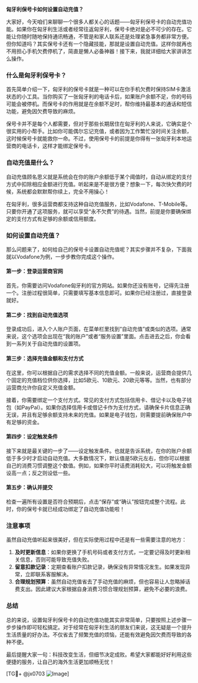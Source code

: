 **匈牙利保号卡如何设置自动充值？**

大家好，今天咱们来聊聊一个很多人都关心的话题——匈牙利保号卡的自动充值功能。如果你在匈牙利生活或者经常往返匈牙利，保号卡绝对是必不可少的存在。它能让你随时随地保持通讯畅通，不管是和家人联系还是处理紧急事务都非常方便。但你知道吗？其实保号卡还有一个隐藏技能，那就是设置自动充值。这样你就再也不用担心手机欠费停机了，简直是懒人必备神器！接下来，我就详细给大家讲讲怎么操作。

### 什么是匈牙利保号卡？

首先简单介绍一下，匈牙利的保号卡就是一种可以在你手机欠费时保持SIM卡激活状态的小工具。当你购买了一张匈牙利的电话卡后，如果账户余额不足，你的号码可能会被停机。而保号卡的作用就是在余额不足时，帮你维持最基本的通话和短信功能，避免因欠费导致的麻烦。

保号卡并不是每个人都需要，但对于那些长期居住在匈牙利的人来说，它确实是个很实用的小帮手。比如你可能偶尔忘记充值，或者因为工作繁忙没时间关注余额，这时候保号卡就能救你一命。不过，使用保号卡的前提是你得有一张匈牙利本地运营商的电话卡，这样才能绑定保号卡。

### 自动充值是什么？

自动充值顾名思义就是系统会在你的账户余额低于某个阈值时，自动从绑定的支付方式中扣除相应金额进行充值。听起来是不是很方便？想象一下，每次快欠费的时候，系统都会默默帮你续上，完全不用操心！

在匈牙利，很多运营商都支持这种自动充值服务，比如Vodafone、T-Mobile等。只要你开通了这项服务，就可以享受“永不欠费”的待遇。当然，前提是你要确保绑定的支付方式有足够的余额或信用额度。

### 如何设置自动充值？

那么问题来了，如何给自己的保号卡设置自动充值呢？其实步骤并不复杂，下面我就以Vodafone为例，一步步教你完成这个操作。

#### 第一步：登录运营商官网

首先，你需要访问Vodafone匈牙利的官方网站。如果你还没有账号，记得先注册一个。注册过程很简单，只需要填写基本信息即可。如果你已经注册过，直接登录就好。

#### 第二步：找到自动充值选项

登录成功后，进入个人账户页面，在菜单栏里找到“自动充值”或类似的选项。通常来说，这个选项会出现在“我的账户”或者“服务设置”里面。点击进去之后，你会看到一系列关于自动充值的设置项。

#### 第三步：选择充值金额和支付方式

在这里，你可以根据自己的需求选择不同的充值金额。一般来说，运营商会提供几个固定的充值档位供你选择，比如5欧元、10欧元、20欧元等等。当然，也有部分运营商允许你自定义充值金额。

接着，你需要绑定一个支付方式。常见的支付方式包括信用卡、借记卡以及电子钱包（如PayPal）。如果你选择信用卡或借记卡作为支付方式，请确保卡片信息正确无误，并且有足够余额支持未来的充值。如果是电子钱包，则需要提前确保账户中有足够的资金。

#### 第四步：设定触发条件

接下来就是最关键的一步了——设定触发条件。也就是告诉系统，在你的账户余额低于多少时才启动自动充值。大多数情况下，默认值是5欧元左右，但你可以根据自己的消费习惯调整这个数值。例如，如果你平时话费消耗较大，可以将触发金额设高一点；反之则设低一些。

#### 第五步：确认并提交

检查一遍所有设置是否符合预期后，点击“保存”或“确认”按钮完成整个流程。此时，你的保号卡就已经成功绑定了自动充值功能啦！

### 注意事项

虽然自动充值听起来很美好，但在实际使用过程中还是有一些需要注意的地方：

1. **及时更新信息**：如果你更换了手机号码或者支付方式，一定要记得及时更新相关信息，否则可能导致充值失败。
2. **留意扣款记录**：定期查看账户扣款记录，确保没有异常情况发生。如果发现异常，立即联系客服解决。
3. **合理规划预算**：虽然自动充值省去了手动充值的麻烦，但也容易让人忽略掉话费支出。因此建议大家根据自身消费习惯合理规划预算，避免不必要的浪费。

### 总结

总的来说，设置匈牙利保号卡的自动充值功能其实非常简单，只要按照上述步骤一步步操作即可轻松搞定。对于经常在匈牙利生活的朋友们来说，这无疑是一个提升生活质量的好办法。不仅省去了频繁充值的烦恼，还能有效避免因欠费而导致的各种不便。

最后提醒大家一句：科技改变生活，但细节决定成败。希望大家都能好好利用这些便捷的服务，让自己的海外生活更加顺畅无忧！

[TG💪+ @jx0703 ![Image](https://github.com/user-attachments/assets/dbca1d08-cadb-493c-b0ec-ad6f7a83f270)]